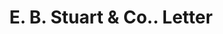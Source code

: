 ---
doi: 10.7916/D82F90H8
date_other: '1928'
date_other_textual: '1928'
form: correspondence
genre:
- Letters (correspondence)
name:
- E. B. Stuart & Co.
object_in_context_url: https://biggert.cul.columbia.edu/items/view/ave_biggert_00112
subject_hierarchical_geographic:
- Atlanta, Georgia, United States
subject_name:
- E. B. Stuart & Co.
title: E. B. Stuart & Co.. Letter
sort_title: E. B. Stuart & Co.. Letter
call_number: ave_biggert_00112
coordinates:
- 33.755,-84.39
pid: ave_biggert_00112
identifiers: ave_biggert_00112
thumbnail: https://derivativo-3.library.columbia.edu/iiif/2/ldpd:342881/full/!256,256/0/native.jpg
permalink: /biggert/ave_biggert_00112/
layout: iiif-image-page
---